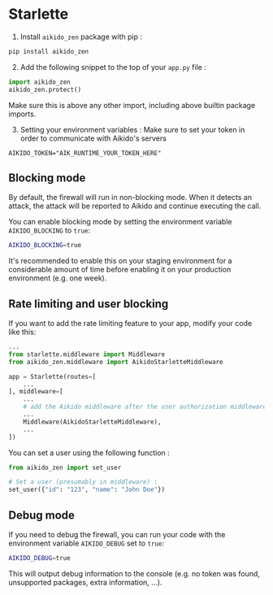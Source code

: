 # Starlette

1. Install `aikido_zen` package with pip :
```sh
pip install aikido_zen
```

2. Add the following snippet to the top of your `app.py` file :
```python
import aikido_zen
aikido_zen.protect()
```
Make sure this is above any other import, including above builtin package imports.

3. Setting your environment variables :
Make sure to set your token in order to communicate with Aikido's servers
```env
AIKIDO_TOKEN="AIK_RUNTIME_YOUR_TOKEN_HERE"
```

## Blocking mode

By default, the firewall will run in non-blocking mode. When it detects an attack, the attack will be reported to Aikido and continue executing the call.

You can enable blocking mode by setting the environment variable `AIKIDO_BLOCKING` to `true`:

```sh
AIKIDO_BLOCKING=true
```

It's recommended to enable this on your staging environment for a considerable amount of time before enabling it on your production environment (e.g. one week).

## Rate limiting and user blocking
If you want to add the rate limiting feature to your app, modify your code like this:
```py
...
from starlette.middleware import Middleware
from aikido_zen.middleware import AikidoStarletteMiddleware

app = Starlette(routes=[
    ...
], middleware=[
    ...
    # add the Aikido middleware after the user authorization middleware
    ...
    Middleware(AikidoStarletteMiddleware),
    ...
])
```

You can set a user using the following function :
```py
from aikido_zen import set_user

# Set a user (presumably in middleware) :
set_user({"id": "123", "name": "John Doe"})
```

## Debug mode

If you need to debug the firewall, you can run your code with the environment variable `AIKIDO_DEBUG` set to `true`:

```sh
AIKIDO_DEBUG=true
```

This will output debug information to the console (e.g. no token was found, unsupported packages, extra information, ...).
